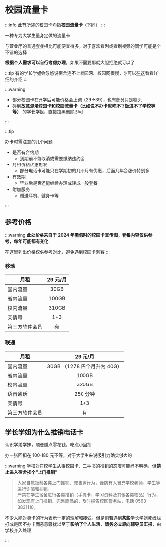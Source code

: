 # 校园流量卡

:::info
此节所述的校园卡均指**校园流量卡**（下同）
:::

一种专为大学生量身定做的流量卡

与营业厅的普通套餐相比可能便宜得多，对于喜欢看剧或者刷视频的同学可能是个不错的选择

**根据个人需求可以自行考虑办理**，如果不需要那就大胆拒绝就可以了

:::tip
有的学长学姐会忽悠说宿舍连不上校园网、校园网很慢，你可以[在这](../life/network)看看详细的介绍
:::

:::warning

- 部分校园卡在开学后可能价格会上调（29→39），也有部分只是噱头
- 碰到**故意混淆校园卡和校园流量卡（比如说不办卡就吃不了饭进不了学校等等）** 的学长学姐，直接拉黑删除即可

:::

:::tip

办卡时需注意的几个问题

- 是否有合约期
  - 到期前不能取消或需要缴纳违约金
- 月租价格优惠期限
  - 部分电话卡可能只在学期初的几个月有优惠，后面几年会涨价特别多
- 有效期
  - 毕业后是否还能继续办理或转成一般套餐
- 附加服务
  - 赠送耳机、健身卡等

:::

## 参考价格

:::warning
**此处价格来自于 2024 年暑假时的校园卡宣传图，套餐内容仅供参考，每年可能都有变化**

在这里列出价格仅供参考对比，避免遇到校园卡刺客
:::

### 移动

| 月租           | 29 元/月 |
| -------------- | :-----: |
| 国内流量       |  30GB   |
| 省内流量       |  100GB  |
| 校内流量       |  310GB  |
| 亲情号         |   1+3   |
| 第三方软件会员 |   有    |

### 联通

| 月租           |          29 元/月           |
| -------------- | :------------------------: |
| 国内流量       | 30GB （1278 四个月升为 40G） |
| 省内流量       |           100GB            |
| 校内流量       |           320GB            |
| 语音通话       |          250 分钟           |
| 亲情号         |            1+3             |
| 第三方软件会员 |             有             |

## 学长学姐为什么推销电话卡

认识学弟学妹，顺便赚点零花钱，吃点小回扣

办一张回扣在 100-180 元不等，对于大学生来说吸引力确实够大的

:::warning
学校对在校学生从事校园卡、二手书的推销的态度可能尚不明确，但**禁止进入宿舍挨个“上门推销”**

> 大家自觉抵制各类上门推销、兜售等行为，谨防有人冒充学校老师、学生等进行诈骗和推销。  
>严禁在学生宿舍进行各类推销（手机卡、学习资料及其他各类物品）行为，如发现有上门推销、兜售商品的，及时报告校区警务站，电话 0563-3831110。

不少人能对卖卡的行为表示一定的理解和接受。但是倘若遇到**某些**学长学姐死缠烂打或是因不办卡而恶意骚扰以至于**影响了个人生活**，**请务必立即向辅导员汇报**，由学校介入处理

:::
